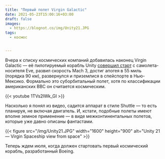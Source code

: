 ```yaml
---
title: "Первый полет Virgin Galactic"
date: 2021-05-23T15:00:16+03:00
draft: false
images:
  - https://blognot.co/img/Unity21.JPG
tags:
  - космос


---
```

Вчера к списку космических компаний добавилась наконец Virgin Galactic — её пилотируемый корабль Unity [совершил старт](https://www.theverge.com/2021/5/22/22448928/virgin-galactic-spaceplane-vss-unity-space-branson) с самолета-носителя Eve, развил скорость Mach 3, достиг апогея в 55 миль (порядка 90 км), развернулся и приземлися в спейспорте в Нью-Мексико. Формально это суборбитальный полет, хотя по классификации американских ВВС он считается космическим. 

{{< youtube 1TVs2lWk_GI >}}

Насколько я понял из видео, садится аппарат в стиле Shuttle — то есть планируя, не включая двигатель. И, кстати, подобные полеты имеют вполне земное применение — в виде межконтинентальных полетов, которые уже давно описаны фантастами.

{{< figure src="/img/Unity21.JPG" width="1600" height="900" alt="Unity 21 — Virgin Spaceship view from space" >}}

Теперь ждем июля, когда должен стартовать первый космический корабль, разработанный Boeing. 